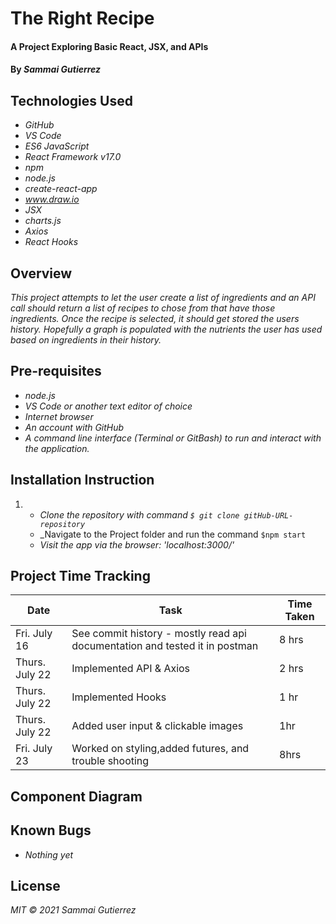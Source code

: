 # The Right Recipe

####  A Project Exploring Basic React, JSX, and APIs

#### By _**Sammai Gutierrez**_

## Technologies Used

* _GitHub_
* _VS Code_
* _ES6 JavaScript_
* _React Framework v17.0_
* _npm_
* _node.js_
* _create-react-app_
* _www.draw.io_
* _JSX_
* _charts.js_
* _Axios_
* _React Hooks_


## Overview

_This project attempts to let the user create a list of ingredients and an API call should return a list of recipes to chose from that have those ingredients. Once the recipe is selected, it should get stored the users history. Hopefully a graph is populated with the nutrients the user has used based on ingredients in their history._

## Pre-requisites

* _node.js_
* _VS Code or another text editor of choice_
* _Internet browser_
* _An account with GitHub_
* _A command line interface (Terminal or GitBash) to run and interact with the application._

## Installation Instruction
1.  
    * _Clone the repository with command `$ git clone gitHub-URL-repository`_
    * _Navigate to the Project folder and run the command `$npm start`
    * _Visit the app via the browser: 'localhost:3000/'_

## Project Time Tracking

| Date      | Task |  Time Taken    |
| ----------- | ----------- | ----------- |
| Fri. July 16 | See commit history - mostly read api documentation and tested it in postman | 8 hrs |
| Thurs. July 22 | Implemented API & Axios | 2 hrs
| Thurs. July 22 | Implemented Hooks | 1 hr
| Thurs. July 22 | Added user input & clickable images | 1hr
| Fri. July 23 | Worked on styling,added futures, and trouble shooting | 8hrs



## Component Diagram


## Known Bugs

* _Nothing yet_

## License

_MIT &copy; 2021 Sammai Gutierrez_
 

